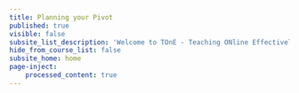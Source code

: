 ```yaml
---
title: Planning your Pivot
published: true
visible: false
subsite_list_description: 'Welcome to TOnE - Teaching ONline Effectively'
hide_from_course_list: false
subsite_home: home
page-inject:
    processed_content: true
---
```

